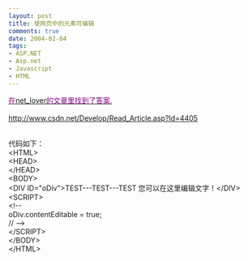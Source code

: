 ```yaml
---
layout: post
title: 使网页中的元素可编辑
comments: true
date: 2004-02-04
tags:
- ASP.NET
- Asp.net
- Javascript
- HTML
---
```


<p><u><font color="#800080">在<a href="http://lucky.myrice.com">net_lover</a>的文章里找到了答案.<br /><a href="http://www.csdn.net/Develop/Read_Article.asp?Id=4405"><br />http://www.csdn.net/Develop/Read_Article.asp?Id=4405</a></font></u><br /><br /></p>
<p>代码如下：<br />&lt;HTML&gt;<br />&lt;HEAD&gt;<br />&lt;/HEAD&gt;<br />&lt;BODY&gt;<br />&lt;DIV ID="oDiv"&gt;TEST---TEST---TEST 您可以在这里编辑文字！&lt;/DIV&gt;<br />&lt;SCRIPT&gt;<br />&lt;!--<br />oDiv.contentEditable = true;<br />// --&gt;<br />&lt;/SCRIPT&gt;<br />&lt;/BODY&gt;<br />&lt;/HTML&gt;</p>
<a href="http://www.csdn.net/Develop/Read_Article.asp?Id=4405"></a>				
